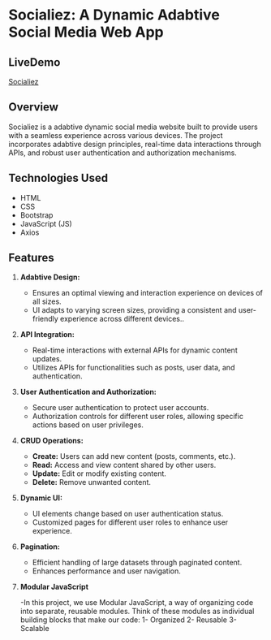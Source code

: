 # Socialiez: A Dynamic Adabtive Social Media Web App
## LiveDemo 
[Socialiez](https://659b18f002b53dd162980072--incomparable-semifreddo-684867.netlify.app/)

## Overview
Socialiez is a adabtive dynamic social media website built to provide users with a seamless experience across various devices. The project incorporates adabtive design principles, real-time data interactions through APIs, and robust user authentication and authorization mechanisms.
## Technologies Used
- HTML
- CSS
- Bootstrap
- JavaScript (JS)
- Axios
## Features
1. **Adabtive Design:**
   - Ensures an optimal viewing and interaction experience on devices of all sizes.
   - UI adapts to varying screen sizes, providing a consistent and user-friendly experience across different devices..

2. **API Integration:**
   - Real-time interactions with external APIs for dynamic content updates.
   - Utilizes APIs for functionalities such as posts, user data, and authentication.

3. **User Authentication and Authorization:**
   - Secure user authentication to protect user accounts.
   - Authorization controls for different user roles, allowing specific actions based on user privileges.

4. **CRUD Operations:**
   - **Create:** Users can add new content (posts, comments, etc.).
   - **Read:** Access and view content shared by other users.
   - **Update:** Edit or modify existing content.
   - **Delete:** Remove unwanted content.

5. **Dynamic UI:**
   - UI elements change based on user authentication status.
   - Customized pages for different user roles to enhance user experience.

6. **Pagination:**
   - Efficient handling of large datasets through paginated content.
   - Enhances performance and user navigation.
7. **Modular JavaScript**

   -In this project, we use Modular JavaScript, a way of organizing code into separate, reusable modules. Think of these modules as individual building blocks that make our code:
     1- Organized
     2- Reusable
     3- Scalable
